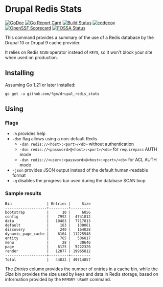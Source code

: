 Drupal Redis Stats
==================

[![GoDoc](https://godoc.org/github.com/fgm/drupal_redis_stats?status.svg)](https://godoc.org/github.com/fgm/drupal_redis_stats)
[![Go Report Card](https://goreportcard.com/badge/github.com/fgm/drupal_redis_stats)](https://goreportcard.com/report/github.com/fgm/drupal_redis_stats)
[![Build Status](https://travis-ci.org/fgm/drupal_redis_stats.svg?branch=master)](https://travis-ci.org/fgm/drupal_redis_stats)
[![codecov](https://codecov.io/gh/fgm/drupal_redis_stats/branch/main/graph/badge.svg?token=QR0XKBK3DF)](https://codecov.io/gh/fgm/drupal_redis_stats)
[![OpenSSF Scorecard](https://api.securityscorecards.dev/projects/github.com/fgm/drupal_redis_stats/badge)](https://securityscorecards.dev/viewer/?uri=github.com/fgm/drupal_redis_stats)
[![FOSSA Status](https://app.fossa.com/api/projects/custom%2B11916%2Fgithub.com%2Ffgm%2Fdrupal_redis_stats.svg?type=shield)](https://app.fossa.com/projects/custom%2B11916%2Fgithub.com%2Ffgm%2Fdrupal_redis_stats?ref=badge_shield)

This command provides a summary of the use of a Redis database by the 
Drupal 10 or Drupal 9 cache provider.

It relies on Redis `SCAN` operator instead of `KEYS`, so it won't block your
site when used on production.


## Installing

Assuming Go 1.21 or later installed:

```
go get -u github.com/fgm/drupal_redis_stats
```


## Using
### Flags

- `-h` provides help
- `-dsn` flag allows using a non-default Redis
  - `-dsn redis://<host>:<port>/<db>` without authentication
  - `-dsn redis://<password>@<host>:<port>/<db>` for `requirepass` AUTH mode
  - `-dsn redis://<user>:<password>@<host>:<port>/<db>` for ACL AUTH mode
- `-json` provides JSON output instead of the default human-readable format
- `-q` disables the progress bar used during the database SCAN loop


### Sample results

```
Bin                | Entries |     Size
-------------------+---------+---------
bootstrap          |      10 |     6056
config             |    7992 |  4741812
data               |   10483 |  7717813
default            |     183 |   130061
discovery          |     240 |   164028
dynamic_page_cache |    6104 | 11225548
entity             |     785 |   506817
menu               |      28 |    30646
page               |    6125 |  5222326
render             |   12877 | 19965812
-------------------+---------+---------
Total              |   44832 | 49714857
```

The _Entries_ column provides the number of entries in a cache bin,
while the _Size_ bin provides the size used by keys and data in Redis
storage, based on information provided by the `MEMORY USAGE` command.
